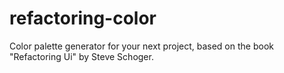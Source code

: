 # refactoring-color
Color palette generator for your next project, based on the book "Refactoring Ui" by Steve Schoger.

